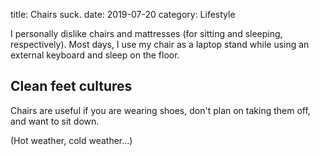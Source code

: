 title: Chairs suck.
date: 2019-07-20
category: Lifestyle

I personally dislike chairs and mattresses (for sitting and sleeping,
respectively). Most days, I use my chair as a laptop stand while using
an external keyboard and sleep on the floor.

Clean feet cultures
-------------------

Chairs are useful if you are wearing shoes, don't plan on taking them
off, and want to sit down.

(Hot weather, cold weather...)
